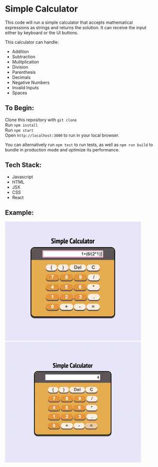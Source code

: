 # Simple Calculator

This code will run a simple calculator that accepts mathematical expressions as strings and returns the solution. It can receive the input either by keyboard or the UI buttons.

This calculator can handle:

<ul>
    <li>Addition</li>
    <li>Subtraction</li>
    <li>Mulitplication</li>
    <li>Division</li>
    <li>Parenthesis</li>
    <li>Decimals</li>
    <li>Negative Numbers</li>
    <li>Invalid Inputs</li>
    <li>Spaces</li>
</ul>

## To Begin:

Clone this repository with `git clone`\
Run `npm install`\
Run `npm start`\
Open `http://localhost:3000` to run in your local browser.

You can alternatively run `npm test` to run tests, as well as `npm run build` to bundle in production mode and optimize its performance.

## Tech Stack:

<ul>
<li>Javascript</li>
<li>HTML</li>
<li>JSX</li>
<li>CSS</li>
<li>React</li>
</ul>

## Example:

<img width="450" alt="Calculator with Expression (1+(6/(2*1)))" src="./public/expression.png">
<img width="450" alt="Calculator with Solved Expression (4)" src="./public/solved.png">
